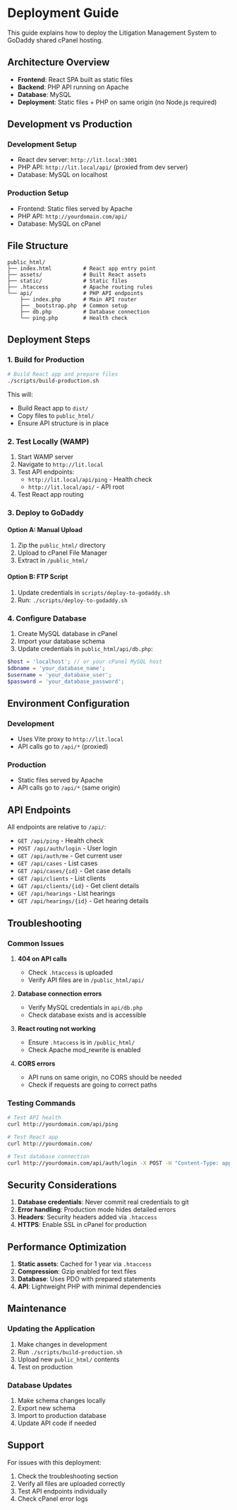 # Deployment Guide

This guide explains how to deploy the Litigation Management System to GoDaddy shared cPanel hosting.

## Architecture Overview

- **Frontend**: React SPA built as static files
- **Backend**: PHP API running on Apache
- **Database**: MySQL
- **Deployment**: Static files + PHP on same origin (no Node.js required)

## Development vs Production

### Development Setup
- React dev server: `http://lit.local:3001`
- PHP API: `http://lit.local/api/` (proxied from dev server)
- Database: MySQL on localhost

### Production Setup
- Frontend: Static files served by Apache
- PHP API: `http://yourdomain.com/api/`
- Database: MySQL on cPanel

## File Structure

```
public_html/
├── index.html          # React app entry point
├── assets/             # Built React assets
├── static/             # Static files
├── .htaccess           # Apache routing rules
└── api/                # PHP API endpoints
    ├── index.php       # Main API router
    ├── _bootstrap.php  # Common setup
    ├── db.php          # Database connection
    └── ping.php        # Health check
```

## Deployment Steps

### 1. Build for Production

```bash
# Build React app and prepare files
./scripts/build-production.sh
```

This will:
- Build React app to `dist/`
- Copy files to `public_html/`
- Ensure API structure is in place

### 2. Test Locally (WAMP)

1. Start WAMP server
2. Navigate to `http://lit.local`
3. Test API endpoints:
   - `http://lit.local/api/ping` - Health check
   - `http://lit.local/api/` - API root
4. Test React app routing

### 3. Deploy to GoDaddy

#### Option A: Manual Upload
1. Zip the `public_html/` directory
2. Upload to cPanel File Manager
3. Extract in `/public_html/`

#### Option B: FTP Script
1. Update credentials in `scripts/deploy-to-godaddy.sh`
2. Run: `./scripts/deploy-to-godaddy.sh`

### 4. Configure Database

1. Create MySQL database in cPanel
2. Import your database schema
3. Update credentials in `public_html/api/db.php`:

```php
$host = 'localhost'; // or your cPanel MySQL host
$dbname = 'your_database_name';
$username = 'your_database_user';
$password = 'your_database_password';
```

## Environment Configuration

### Development
- Uses Vite proxy to `http://lit.local`
- API calls go to `/api/*` (proxied)

### Production
- Static files served by Apache
- API calls go to `/api/*` (same origin)

## API Endpoints

All endpoints are relative to `/api/`:

- `GET /api/ping` - Health check
- `POST /api/auth/login` - User login
- `GET /api/auth/me` - Get current user
- `GET /api/cases` - List cases
- `GET /api/cases/{id}` - Get case details
- `GET /api/clients` - List clients
- `GET /api/clients/{id}` - Get client details
- `GET /api/hearings` - List hearings
- `GET /api/hearings/{id}` - Get hearing details

## Troubleshooting

### Common Issues

1. **404 on API calls**
   - Check `.htaccess` is uploaded
   - Verify API files are in `/public_html/api/`

2. **Database connection errors**
   - Verify MySQL credentials in `api/db.php`
   - Check database exists and is accessible

3. **React routing not working**
   - Ensure `.htaccess` is in `/public_html/`
   - Check Apache mod_rewrite is enabled

4. **CORS errors**
   - API runs on same origin, no CORS should be needed
   - Check if requests are going to correct paths

### Testing Commands

```bash
# Test API health
curl http://yourdomain.com/api/ping

# Test React app
curl http://yourdomain.com/

# Test database connection
curl http://yourdomain.com/api/auth/login -X POST -H "Content-Type: application/json" -d '{"email":"test","password":"test"}'
```

## Security Considerations

1. **Database credentials**: Never commit real credentials to git
2. **Error handling**: Production mode hides detailed errors
3. **Headers**: Security headers added via `.htaccess`
4. **HTTPS**: Enable SSL in cPanel for production

## Performance Optimization

1. **Static assets**: Cached for 1 year via `.htaccess`
2. **Compression**: Gzip enabled for text files
3. **Database**: Uses PDO with prepared statements
4. **API**: Lightweight PHP with minimal dependencies

## Maintenance

### Updating the Application

1. Make changes in development
2. Run `./scripts/build-production.sh`
3. Upload new `public_html/` contents
4. Test on production

### Database Updates

1. Make schema changes locally
2. Export new schema
3. Import to production database
4. Update API code if needed

## Support

For issues with this deployment:
1. Check the troubleshooting section
2. Verify all files are uploaded correctly
3. Test API endpoints individually
4. Check cPanel error logs

